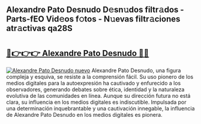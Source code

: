 ## Alexandre Pato Desnudo D𝚎sn𝚞dos filtr𝚊dos - Parts-fEO Vid𝚎os f𝚘tos - N𝚞evas filtr𝚊ciones atr𝚊ctivas qa28S

# <h2><a href="http://mb5jvf.tromn.icu/?c=Alexandre+Pato+Desnudo">🔗👉👉👉 Alexandre Pato Desnudo 🔗🔗</a></h2>

[![Alexandre Pato Desnudo nuevo](https://i.imgur.com/pEAQMta.gif)](http://mb5jvf.tromn.icu/?c=Alexandre+Pato+Desnudo)
Alexandre Pato Desnudo, una figura compleja y esquiva, se resiste a la comprensión fácil. Su uso pionero de los medios digitales para la autoexpresión ha cautivado y enfurecido a los observadores, generando debates sobre ética, identidad y la naturaleza evolutiva de las comunidades en línea. Aunque su dirección futura no está clara, su influencia en los medios digitales es indiscutible. Impulsada por una determinación inquebrantable y una cautivación innegable, la influencia de Alexandre Pato Desnudo en los medios digitales es pionera.
